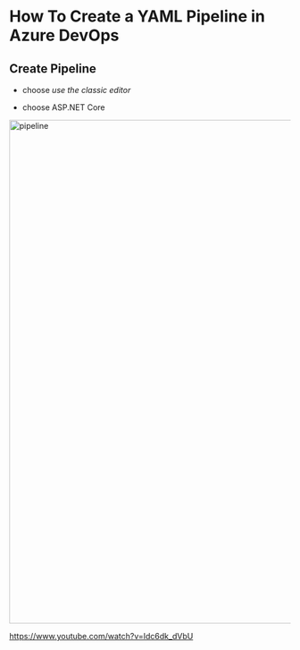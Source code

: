 # How To Create a YAML Pipeline in Azure DevOps

## Create Pipeline

- choose *use the classic editor*

- choose ASP.NET Core
<img src="/pictures/pipeline.png" title="pipeline"  width="900">


https://www.youtube.com/watch?v=Idc6dk_dVbU